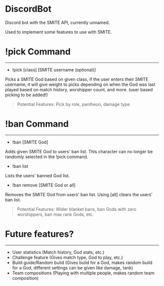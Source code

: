 # DiscordBot
Discord bot with the SMITE API, currently unnamed.

Used to implement some features to use with SMITE.

# !pick Command
-----------------------------------
* !pick [class] [SMITE username (optional)]

Picks a SMITE God based on given class, if the user enters their SMITE username, it will give weight to picks depending on when the God was last played based on match history, worshipper count, and more. (user based picking to be added!)

> Potential Features: Pick by role, pantheon, damage type

# !ban Command
------------------------------------------
* !ban [SMITE God]

Adds given SMITE God to users' ban list. This character can no longer be randomly selected in the !pick command.

* !ban list

Lists the users' banned God list.

* !ban remove [SMITE God or all]

Removes the SMITE God from users' ban list. Using [all] clears the users' ban list.

> Potential Features: Wider blanket bans, ban Gods with zero worshippers, ban max rank Gods, etc.

# Future features?
----------------
* User statistics (Match history, God stats, etc.)
* Challenge feature (Gives match type, God to play, etc.)
* Build guide/Random build (Gives build for a God, makes random build for a God, different settings can be given like damage, tank)
* Team compositions (Playing with multiple people, makes random team composition)
